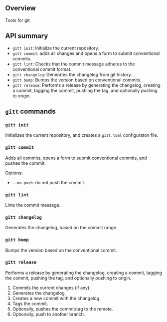 ## Overview

Tools for git

## API summary

- `gitt init`: Initialize the current repository.
- `gitt commit`: adds all changes and opens a form to submit conventional commits.
- `gitt lint`: Checks that the commit message adheres to the conventional commit format.
- `gitt changelog`: Generates the changelog from git history.
- `gitt bump`: Bumps the version based on conventional commits.
- `gitt release`: Performs a release by generating the changelog, creating a commit, tagging the commit, pushing the tag, and optionally pushing to origin.

## `gitt` commands

### `gitt init`

Initializes the current repository, and creates a `gitt.toml` configuraton file.

### `gitt commit`

Adds all commits, opens a form to submit conventional commits, and pushes the commit.

Options:

- `--no-push`: do not push the commit.

### `gitt lint`

Lints the commit message.

### `gitt changelog`

Generates the changelog, based on the commit range.

### `gitt bump`

Bumps the version based on the conventional commit.

### `gitt release`

Performs a release by generating the changelog, creating a commit, tagging the commit, pushing the tag, and optionally pushing to origin.

1. Commits the current changes (if any).
2. Generates the changelog.
3. Creates a new commit with the changelog.
4. Tags the commit.
5. Optionally, pushes the commit/tag to the remote.
6. Optionally, push to another branch.

